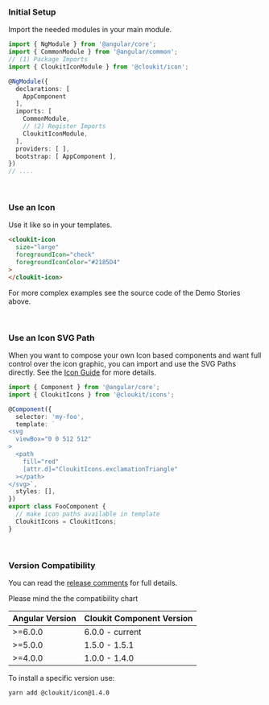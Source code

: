 ### Initial Setup

Import the needed modules in your main module.

```typescript
import { NgModule } from '@angular/core';
import { CommonModule } from '@angular/common';
// (1) Package Imports
import { CloukitIconModule } from '@cloukit/icon';

@NgModule({
  declarations: [
    AppComponent
  ],
  imports: [
    CommonModule,
    // (2) Register Imports
    CloukitIconModule,
  ],
  providers: [ ],
  bootstrap: [ AppComponent ],
})
// ....
```

&nbsp;

### Use an Icon


Use it like so in your templates.

```html
<cloukit-icon
  size="large"
  foregroundIcon="check"
  foregroundIconColor="#2185D4"
>
</cloukit-icon>
```

For more complex examples see the source code of the Demo Stories above.


&nbsp;

### Use an Icon SVG Path

When you want to compose your own Icon based components and want full control over the icon graphic,
you can import and use the SVG Paths directly. See the [Icon Guide](/#/guide/iconing) for more details.

```typescript
import { Component } from '@angular/core';
import { CloukitIcons } from '@cloukit/icons';

@Component({
  selector: 'my-foo',
  template: `
<svg
  viewBox="0 0 512 512"
>
  <path
    fill="red"
    [attr.d]="CloukitIcons.exclamationTriangle"
  ></path>
</svg>`,
  styles: [],
})
export class FooComponent {
  // make icon paths available in template
  CloukitIcons = CloukitIcons;
}
```


&nbsp;

### Version Compatibility

You can read the [release comments](https://github.com/cloukit/icon/releases) for full details.

Please mind the the compatibility chart

| Angular Version | Cloukit Component Version |
|-----------------|---------------------------|
| >=6.0.0         | 6.0.0 - current           |
| >=5.0.0         | 1.5.0 - 1.5.1             |
| >=4.0.0         | 1.0.0 - 1.4.0             |

To install a specific version use:

```
yarn add @cloukit/icon@1.4.0
```

